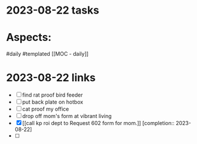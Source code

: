 
# 2023-08-22 tasks



# Aspects:
#daily #templated
[[MOC - daily]]

# 2023-08-22 links
- [ ] find rat proof bird feeder
- [ ] put back plate on hotbox
- [ ] cat proof my office
- [ ] drop off mom's form at vibrant living
- [x] [[call kp roi dept to Request 602 form for mom.]]  [completion:: 2023-08-22]
- [ ] 





